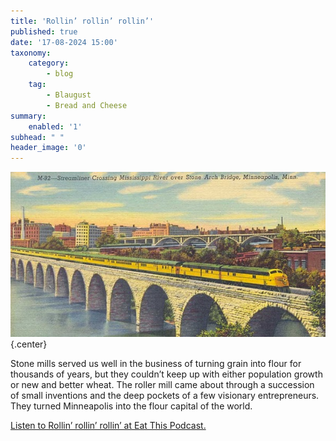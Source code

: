 ```yaml
---
title: 'Rollin’ rollin’ rollin’'
published: true
date: '17-08-2024 15:00'
taxonomy:
    category:
        - blog
    tag:
        - Blaugust
        - Bread and Cheese
summary:
    enabled: '1'
subhead: " "
header_image: '0'
---
```


![Old postcard of a Streamliner train, locomotive and cars are yellow with green roof, on the Stone Arch Bridge in Minneapolis, with the huge flour mills in the background](odb-17-image.jpg){.center}

Stone mills served us well in the business of turning grain into flour for thousands of years, but they couldn’t keep up with either population growth or new and better wheat. The roller mill came about through a succession of small inventions and the deep pockets of a few visionary entrepreneurs. They turned Minneapolis into the flour capital of the world.

<a href="https://www.eatthispodcast.com/our-daily-bread-17/" rel=canonical>Listen to Rollin’ rollin’ rollin’ at Eat This Podcast.</a>